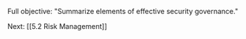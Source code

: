Full objective: "Summarize elements of effective security governance."



Next: [[5.2 Risk Management]]